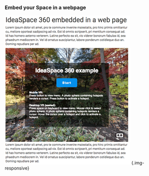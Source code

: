 ### Embed your Space in a webpage

![Create and Publish WebVR Space - Embedded Webpage](/assets/documentation/images/create-publish-webvr-space-embedded-webpage.png "Create and Publish WebVR Space - Embedded Webpage") {.img-responsive}
